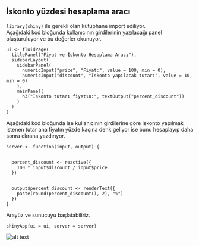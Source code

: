 ## İskonto yüzdesi hesaplama aracı
 `library(shiny)` ile gerekli olan kütüphane import ediliyor.  
Aşağıdaki kod bloğunda kullanıcının girdilerinin yazılacağı panel oluşturuluyor ve bu değerler okunuyor.  

```
ui <- fluidPage(
  titlePanel("Fiyat ve İskonto Hesaplama Aracı"),
  sidebarLayout(
    sidebarPanel(
      numericInput("price", "Fiyat:", value = 100, min = 0),
      numericInput("discount", "İskonto yapılacak tutar:", value = 10, min = 0)
    ),
    mainPanel(
      h3("İskonto tutarı fiyatın:", textOutput("percent_discount"))
    )
  )
)
```
Aşağıdaki kod bloğunda ise kullanıcının girdilerine göre iskonto yapılmak istenen tutar ana fiyatın yüzde kaçına denk geliyor ise bunu hesaplayıp daha sonra ekrana yazdırıyor.

```
server <- function(input, output) {
  
  
  percent_discount <- reactive({
    100 * input$discount / input$price
  })
  
  
  output$percent_discount <- renderText({
    paste(round(percent_discount(), 2), "%")
  })
}
```

Arayüz ve sunucuyu başlatabiliriz.
```
shinyApp(ui = ui, server = server)
```


![alt text](https://i.imgur.com/fpjmNuR.jpg)
